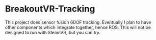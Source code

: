 # BreakoutVR-Tracking
This project does sensor fusion 6DOF tracking.
Eventually I plan to have other components which integrate together, hence ROS.
This will not be designed to run with SteamVR, but you can try.